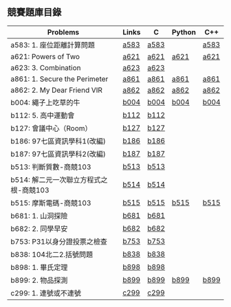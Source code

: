 ## 競賽題庫目錄

|Problems|Links|C|Python|C++|
|-|-|-|-|-|
|a583: 1. 座位距離計算問題|[a583](Contents/a583/a583.md)|[a583](Contents/a583/a583.c)||[a583](Contents/a583/a583.cpp)|
|a621: Powers of Two|[a621](Contents/a621/a621.md)|[a621](Contents/a621/a621.c)|[a621](Contents/a621/a621.py)|[a621](Contents/a621/a621.cpp)|
|a623: 3. Combination|[a623](Contents/a623/a623.md)|[a623](Contents/a623/a623.c)|||
|a861: 1. Secure the Perimeter|[a861](Contents/a861/a861.md)|[a861](Contents/a861/a861.c)|[a861](Contents/a861/a861.py)|[a861](Contents/a861/a861.cpp)|
|a862: 2. My Dear Friend VIR|[a862](Contents/a862/a862.md)|[a862](Contents/a862/a862.c)|[a862](Contents/a862/a862.py)|[a862](Contents/a862/a862.cpp)|
|b004: 繩子上吃草的牛|[b004](Contents/b004/b004.md)|[b004](Contents/b004/b004.c)|[b004](Contents/b004/b004.py)|[b004](Contents/b004/b004.cpp)|
|b112: 5. 高中運動會|[b112](Contents/b112/b112.md)|[b112](Contents/b112/b112.c)|||
|b127: 會議中心（Room）|[b127](Contents/b127/b127.md)|[b127](Contents/b127/b127.c)|||
|b186: 97七區資訊學科1(改編)|[b186](Contents/b186/b186.md)|[b186](Contents/b186/b186.c)|||
|b187: 97七區資訊學科2(改編)|[b187](Contents/b187/b187.md)|[b187](Contents/b187/b187.c)|||
|b513: 判斷質數-商競103|[b513](Contents/b513/b513.md)|[b513](Contents/b513/b513.c)|||
|b514: 解二元一次聯立方程式之根-商競103|[b514](Contents/b514/b514.md)|[b514](Contents/b514/b514.c)|||
|b515: 摩斯電碼-商競103|[b515](Contents/b515/b515.md)|[b515](Contents/b515/b515.c)|[b515](Contents/b515/b515.py)|[b515](Contents/b515/b515.cpp)|
|b681: 1. 山洞探險|[b681](Contents/b681/b681.md)|[b681](Contents/b681/b681.c)|||
|b682: 2. 同學早安|[b682](Contents/b682/b682.md)|[b682](Contents/b682/b682.c)|||
|b753: P31以身分證投票之檢查|[b753](Contents/b753/b753.md)|[b753](Contents/b753/b753.c)|||
|b838: 104北二2.括號問題|[b838](Contents/b838/b838.md)|[b838](Contents/b838/b838.c)|||
|b898: 1. 畢氏定理|[b898](Contents/b898/b898.md)|[b898](Contents/b898/b898.c)|||
|b899: 2. 物品探測|[b899](Contents/b899/b899.md)|[b899](Contents/b899/b899.c)|[b899](Contents/b899/b899.py)|[b899](Contents/b899/b899.cpp)|
|c299: 1. 連號或不連號|[c299](Contents/c299/c299.md)|[c299](Contents/c299/c299.c)|||

